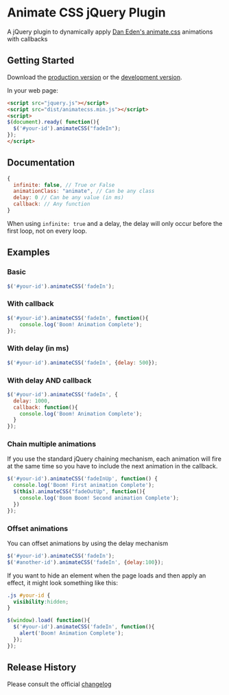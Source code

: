 # Animate CSS jQuery Plugin

A jQuery plugin to dynamically apply [Dan Eden's animate.css][animate.css] animations with callbacks

[animate.css]: http://daneden.github.io/animate.css/

## Getting Started

Download the [production version][min] or the [development version][max].

[min]: https://raw.github.com/craigmdennis/animateCSS/master/dist/jquery.animateCSS.min.js
[max]: https://raw.github.com/craigmdennis/animateCSS/master/dist/jquery.animateCSS.js

In your web page:

```html
<script src="jquery.js"></script>
<script src="dist/animatecss.min.js"></script>
<script>
$(document).ready( function(){
  $('#your-id').animateCSS("fadeIn");
});
</script>
```

## Documentation

```js
{
  infinite: false, // True or False
  animationClass: "animate", // Can be any class
  delay: 0 // Can be any value (in ms)
  callback: // Any function
}
```

When using `infinite: true` and a delay, the delay will only occur before the first loop, not on every loop.

## Examples

### Basic
```js
$('#your-id').animateCSS('fadeIn');
```

### With callback
```js
$('#your-id').animateCSS('fadeIn', function(){
    console.log('Boom! Animation Complete');
});
```

### With delay (in ms)
```js
$('#your-id').animateCSS('fadeIn', {delay: 500});
```

### With delay AND callback
```js
$('#your-id').animateCSS('fadeIn', {
  delay: 1000,
  callback: function(){
    console.log('Boom! Animation Complete');
  }
});
```

### Chain multiple animations
If you use the standard jQuery chaining mechanism, each animation will fire at the same time so you have to include the next animation in the callback.
```js
$('#your-id').animateCSS('fadeInUp', function() {
  console.log('Boom! First animation Complete');
  $(this).animateCSS("fadeOutUp", function(){
    console.log('Boom Boom! Second animation Complete');
  })
});
```

### Offset animations
You can offset animations by using the delay mechanism
```js
$('#your-id').animateCSS('fadeIn');
$('#another-id').animateCSS('fadeIn', {delay:100});
```

If you want to hide an element when the page loads and then apply an effect, it might look something like this:

```css
.js #your-id {
  visibility:hidden;
}
```
```js
$(window).load( function(){
  $('#your-id').animateCSS('fadeIn', function(){
    alert('Boom! Animation Complete');
  });
});
```

## Release History
Please consult the official [changelog][changelog]

[changelog]: https://github.com/craigmdennis/animateCSS/blob/master/CHANGELOG.md
